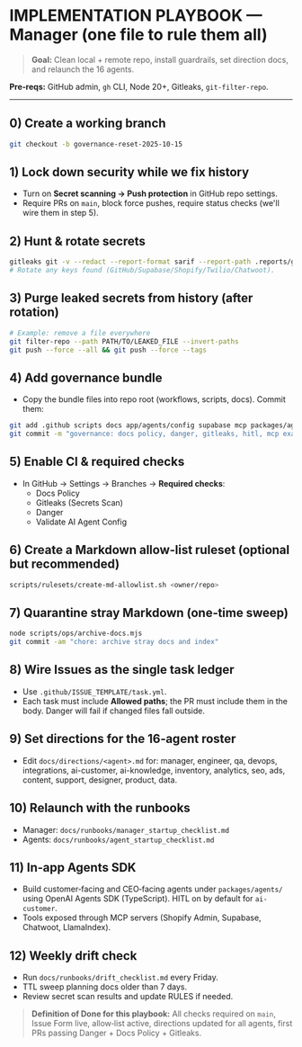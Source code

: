 # IMPLEMENTATION PLAYBOOK — Manager (one file to rule them all)

> **Goal:** Clean local + remote repo, install guardrails, set direction docs, and relaunch the 16 agents.

**Pre‑reqs:** GitHub admin, `gh` CLI, Node 20+, Gitleaks, `git-filter-repo`.

---

## 0) Create a working branch

```bash
git checkout -b governance-reset-2025-10-15
```

## 1) Lock down security while we fix history

- Turn on **Secret scanning → Push protection** in GitHub repo settings.
- Require PRs on `main`, block force pushes, require status checks (we'll wire them in step 5).

## 2) Hunt & rotate secrets

```bash
gitleaks git -v --redact --report-format sarif --report-path .reports/gitleaks-history.sarif --log-opts="--all" .
# Rotate any keys found (GitHub/Supabase/Shopify/Twilio/Chatwoot).
```

## 3) Purge leaked secrets from history (after rotation)

```bash
# Example: remove a file everywhere
git filter-repo --path PATH/TO/LEAKED_FILE --invert-paths
git push --force --all && git push --force --tags
```

## 4) Add governance bundle

- Copy the bundle files into repo root (workflows, scripts, docs). Commit them:

```bash
git add .github scripts docs app/agents/config supabase mcp packages/agents -A
git commit -m "governance: docs policy, danger, gitleaks, hitl, mcp examples"
```

## 5) Enable CI & required checks

- In GitHub → Settings → Branches → **Required checks**:
  - Docs Policy
  - Gitleaks (Secrets Scan)
  - Danger
  - Validate AI Agent Config

## 6) Create a Markdown allow‑list ruleset (optional but recommended)

```bash
scripts/rulesets/create-md-allowlist.sh <owner/repo>
```

## 7) Quarantine stray Markdown (one‑time sweep)

```bash
node scripts/ops/archive-docs.mjs
git commit -am "chore: archive stray docs and index"
```

## 8) Wire Issues as the single task ledger

- Use `.github/ISSUE_TEMPLATE/task.yml`.
- Each task must include **Allowed paths**; the PR must include them in the body. Danger will fail if changed files fall outside.

## 9) Set directions for the 16‑agent roster

- Edit `docs/directions/<agent>.md` for:
  manager, engineer, qa, devops, integrations,
  ai-customer, ai-knowledge, inventory, analytics,
  seo, ads, content, support, designer, product, data.

## 10) Relaunch with the runbooks

- Manager: `docs/runbooks/manager_startup_checklist.md`
- Agents: `docs/runbooks/agent_startup_checklist.md`

## 11) In‑app Agents SDK

- Build customer‑facing and CEO‑facing agents under `packages/agents/` using OpenAI Agents SDK (TypeScript). HITL on by default for `ai-customer`.
- Tools exposed through MCP servers (Shopify Admin, Supabase, Chatwoot, LlamaIndex).

## 12) Weekly drift check

- Run `docs/runbooks/drift_checklist.md` every Friday.
- TTL sweep planning docs older than 7 days.
- Review secret scan results and update RULES if needed.

> **Definition of Done for this playbook:** All checks required on `main`, Issue Form live, allow‑list active, directions updated for all agents, first PRs passing Danger + Docs Policy + Gitleaks.
